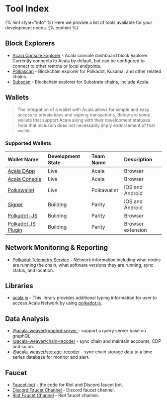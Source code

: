 # Tool Index

{% hint style="info" %}
Here we provide a list of tools available for your development needs.
{% endhint %}

## Block Explorers

* [Acala Console Explorer](https://console.acala.network/#/explorer) - Acala console dashboard block explorer. Currently connects to Acala by default, but can be configured to connect to other remote or local endpoints.
* [Polkascan](https://polkascan.io/) - Blockchain explorer for Polkadot, Kusama, and other related chains.
* [Subscan](https://subscan.io/) - Blockchain explorer for Substrate chains, include Acala.

## Wallets

> The integration of a wallet with Acala allows for simple and easy access to private keys and signing transactions. Below are some wallets that support Acala along with their development statuses. Note that inclusion does not necessarily imply endorsement of that wallet.

### Supported Wallets

| Wallet Name | Development State | Team Name | Description |
| :--- | :--- | :--- | :--- |
| [Acala DApp](https://apps.acala.network/) | Live | Acala | Browser |
| [Acala Console](https://console.acala.network/) | Live | Acala | Browser |
| [Polkawallet](https://polkawallet.io/) | Live | Polkawallet | IOS and Android |
| [Signer](https://www.parity.io/signer/) | Building | Parity | IOS and Android |
| [Polkadot-JS](https://polkadot.js.org/apps/#/accounts) | Building | Parity | Browser |
| [Polkadot.JS Plugin](https://github.com/polkadot-js/extension) | Building | Parity | Browser extension |

## Network Monitoring & Reporting

* [Polkadot Telemetry Service](https://telemetry.polkadot.io/) - Network information including what nodes are running the chain, what software versions they are running, sync status, and location.

## Libraries

* [acala.js](https://github.com/AcalaNetwork/acala.js) - This library provides additional typing information for user to access Acala Network by using [polkadot.js](https://github.com/polkadot-js/api).

## Data Analysis

* [@acala-weaver/graphql-server ](https://github.com/AcalaNetwork/chain-sync-server/tree/master/packages/graphql-server)- support a query server base on graphQL.
* [@acala-weaver/chain-recoder](https://github.com/AcalaNetwork/chain-sync-server/tree/master/packages/chain-recoder) - sync chain and maintain accounts, CDP and so on.
* [@acala-weaver/storage-recoder](https://github.com/AcalaNetwork/chain-sync-server/tree/master/packages/storage-recoder) - sync chain storage data to a time series database for monitor and alert.

## Faucet

* [Faucet-bot](https://github.com/AcalaNetwork/faucet-bot) - the code for Riot and Discord faucet bot.
* [Discord Faucet Channel ](https://discord.gg/V8XgJ5)- Discord faucet channel.
* [Riot Faucet Channel](https://riot.im/app/#/room/#acala-faucet:matrix.org) - Riot faucet channel.

